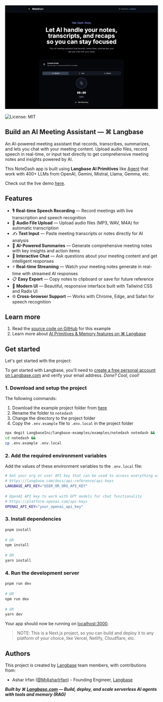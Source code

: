 ![NoteDash by ⌘ Langbase][cover]

![License: MIT][mit]

## Build an AI Meeting Assistant — ⌘ Langbase

An AI-powered meeting assistant that records, transcribes, summarizes, and lets you chat with your meeting content. Upload audio files, record speech in real-time, or input text directly to get comprehensive meeting notes and insights powered by AI.

This NoteDash app is built using **Langbase AI Primitives** like [Agent](https://langbase.com/docs/agent) that work with 400+ LLMs from OpenAI, Gemini, Mistral, Llama, Gemma, etc.

Check out the live demo [here][demo].

## Features

-   🎙️ **Real-time Speech Recording** — Record meetings with live transcription and speech recognition
-   📁 **Audio File Upload** — Upload audio files (MP3, WAV, M4A) for automatic transcription
-   ✍️ **Text Input** — Paste meeting transcripts or notes directly for AI analysis
-   🤖 **AI-Powered Summaries** — Generate comprehensive meeting notes with key insights and action items
-   💬 **Interactive Chat** — Ask questions about your meeting content and get intelligent responses
-   ⚡️ **Real-time Streaming** — Watch your meeting notes generate in real-time with streamed AI responses
-   📋 **Easy Export** — Copy notes to clipboard or save for future reference
-   🎨 **Modern UI** — Beautiful, responsive interface built with Tailwind CSS and Radix UI
-   🌐 **Cross-browser Support** — Works with Chrome, Edge, and Safari for speech recognition

## Learn more

1. Read the [source code on GitHub][gh] for this example
2. Learn more about [AI Primitives & Memory features on ⌘ Langbase][docs]

## Get started

Let's get started with the project:

To get started with Langbase, you'll need to [create a free personal account on Langbase.com][signup] and verify your email address. _Done? Cool, cool!_

### 1. Download and setup the project

The following commands:

1. Download the example project folder from [here][download]
2. Rename the folder to `notedash`
3. Change the directory to the project folder
4. Copy the `.env.example` file to `.env.local` in the project folder

```sh
npx degit LangbaseInc/langbase-examples/examples/notedash notedash &&
cd notedash &&
cp .env.example .env.local
```

### 2. Add the required environment variables

Add the values of these environment variables to the `.env.local` file:

```sh
# Get your org or user API key that can be used to access everything with Langbase.
# https://langbase.com/docs/api-reference/api-keys
LANGBASE_API_KEY="USER_OR_ORG_API_KEY"

# OpenAI API key to work with GPT models for chat functionality
# https://platform.openai.com/api-keys
OPENAI_API_KEY="your_openai_api_key"
```

### 3. Install dependencies

```sh
pnpm install

# OR
npm install

# OR
yarn install
```

### 4. Run the development server

```sh
pnpm run dev

# OR
npm run dev

# OR
yarn dev
```

Your app should now be running on [localhost:3000][local].

> NOTE: This is a Next.js project, so you can build and deploy it to any platform of your choice, like Vercel, Netlify, Cloudflare, etc.

## Authors

This project is created by [Langbase][lb] team members, with contributions from:

-   Ashar Irfan ([@MrAsharIrfan][xai]) - Founding Engineer, [Langbase][lb]

**_Built by ⌘ [Langbase.com][lb] — Build, deploy, and scale serverless AI agents with tools and memory (RAG)_**

[demo]: https://notedash.langbase.dev
[lb]: https://langbase.com
[gh]: https://github.com/LangbaseInc/langbase-examples/tree/main/examples/notedash
[cover]: https://raw.githubusercontent.com/LangbaseInc/docs-images/main/examples/notedash/cover.jpg
[download]: https://download-directory.github.io/?url=https://github.com/LangbaseInc/langbase-examples/tree/main/examples/notedash
[signup]: https://langbase.fyi/io
[docs]: https://langbase.com/docs
[xai]: https://x.com/MrAsharIrfan
[local]: http://localhost:3000
[mit]: https://img.shields.io/badge/license-MIT-blue.svg?style=for-the-badge&color=%23000000
[fork]: https://img.shields.io/badge/FORK%20ON-%E2%8C%98%20Langbase-000000.svg?style=for-the-badge&logo=%E2%8C%98%20Langbase&logoColor=000000
